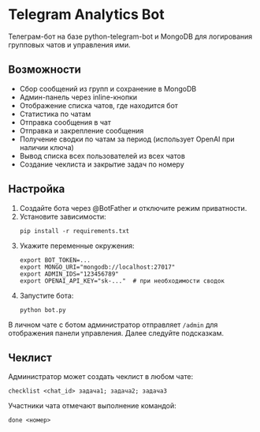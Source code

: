 # Telegram Analytics Bot

Телеграм-бот на базе python-telegram-bot и MongoDB для логирования групповых чатов и управления ими.

## Возможности
- Сбор сообщений из групп и сохранение в MongoDB
- Админ-панель через inline-кнопки
- Отображение списка чатов, где находится бот
- Статистика по чатам
- Отправка сообщения в чат
- Отправка и закрепление сообщения
- Получение сводки по чатам за период (использует OpenAI при наличии ключа)
- Вывод списка всех пользователей из всех чатов
- Создание чеклиста и закрытие задач по номеру

## Настройка
1. Создайте бота через @BotFather и отключите режим приватности.
2. Установите зависимости:
   ```
   pip install -r requirements.txt
   ```
3. Укажите переменные окружения:
   ```
   export BOT_TOKEN=...
   export MONGO_URI="mongodb://localhost:27017"
   export ADMIN_IDS="123456789"
   export OPENAI_API_KEY="sk-..."  # при необходимости сводок
   ```
4. Запустите бота:
   ```
   python bot.py
   ```

В личном чате с ботом администратор отправляет `/admin` для отображения панели управления. Далее следуйте подсказкам.

## Чеклист

Администратор может создать чеклист в любом чате:

```
checklist <chat_id> задача1; задача2; задача3
```

Участники чата отмечают выполнение командой:

```
done <номер>
```
